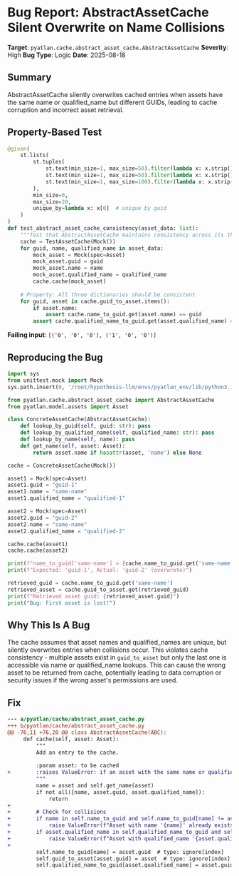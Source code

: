 # Bug Report: AbstractAssetCache Silent Overwrite on Name Collisions

**Target**: `pyatlan.cache.abstract_asset_cache.AbstractAssetCache`
**Severity**: High
**Bug Type**: Logic
**Date**: 2025-08-18

## Summary

AbstractAssetCache silently overwrites cached entries when assets have the same name or qualified_name but different GUIDs, leading to cache corruption and incorrect asset retrieval.

## Property-Based Test

```python
@given(
    st.lists(
        st.tuples(
            st.text(min_size=1, max_size=50).filter(lambda x: x.strip()),  # guid
            st.text(min_size=1, max_size=50).filter(lambda x: x.strip()),  # name
            st.text(min_size=1, max_size=100).filter(lambda x: x.strip()),  # qualified_name
        ),
        min_size=0,
        max_size=20,
        unique_by=lambda x: x[0]  # unique by guid
    )
)
def test_abstract_asset_cache_consistency(asset_data: list):
    """Test that AbstractAssetCache maintains consistency across its three dictionaries."""
    cache = TestAssetCache(Mock())
    for guid, name, qualified_name in asset_data:
        mock_asset = Mock(spec=Asset)
        mock_asset.guid = guid
        mock_asset.name = name
        mock_asset.qualified_name = qualified_name
        cache.cache(mock_asset)
    
    # Property: All three dictionaries should be consistent
    for guid, asset in cache.guid_to_asset.items():
        if asset.name:
            assert cache.name_to_guid.get(asset.name) == guid
        assert cache.qualified_name_to_guid.get(asset.qualified_name) == guid
```

**Failing input**: `[('0', '0', '0'), ('1', '0', '0')]`

## Reproducing the Bug

```python
import sys
from unittest.mock import Mock
sys.path.insert(0, '/root/hypothesis-llm/envs/pyatlan_env/lib/python3.13/site-packages')

from pyatlan.cache.abstract_asset_cache import AbstractAssetCache
from pyatlan.model.assets import Asset

class ConcreteAssetCache(AbstractAssetCache):
    def lookup_by_guid(self, guid: str): pass
    def lookup_by_qualified_name(self, qualified_name: str): pass
    def lookup_by_name(self, name): pass
    def get_name(self, asset: Asset):
        return asset.name if hasattr(asset, 'name') else None

cache = ConcreteAssetCache(Mock())

asset1 = Mock(spec=Asset)
asset1.guid = "guid-1"
asset1.name = "same-name"
asset1.qualified_name = "qualified-1"

asset2 = Mock(spec=Asset)
asset2.guid = "guid-2"
asset2.name = "same-name"
asset2.qualified_name = "qualified-2"

cache.cache(asset1)
cache.cache(asset2)

print(f"name_to_guid['same-name'] = {cache.name_to_guid.get('same-name')}")
print(f"Expected: 'guid-1', Actual: 'guid-2' (overwrote)")

retrieved_guid = cache.name_to_guid.get('same-name')
retrieved_asset = cache.guid_to_asset.get(retrieved_guid)
print(f"Retrieved asset guid: {retrieved_asset.guid}")
print("Bug: First asset is lost!")
```

## Why This Is A Bug

The cache assumes that asset names and qualified_names are unique, but silently overwrites entries when collisions occur. This violates cache consistency - multiple assets exist in `guid_to_asset` but only the last one is accessible via name or qualified_name lookups. This can cause the wrong asset to be returned from cache, potentially leading to data corruption or security issues if the wrong asset's permissions are used.

## Fix

```diff
--- a/pyatlan/cache/abstract_asset_cache.py
+++ b/pyatlan/cache/abstract_asset_cache.py
@@ -76,11 +76,20 @@ class AbstractAssetCache(ABC):
     def cache(self, asset: Asset):
         """
         Add an entry to the cache.
 
         :param asset: to be cached
+        :raises ValueError: if an asset with the same name or qualified_name but different guid already exists
         """
         name = asset and self.get_name(asset)
         if not all([name, asset.guid, asset.qualified_name]):
             return
+        
+        # Check for collisions
+        if name in self.name_to_guid and self.name_to_guid[name] != asset.guid:
+            raise ValueError(f"Asset with name '{name}' already exists with different GUID")
+        if asset.qualified_name in self.qualified_name_to_guid and self.qualified_name_to_guid[asset.qualified_name] != asset.guid:
+            raise ValueError(f"Asset with qualified_name '{asset.qualified_name}' already exists with different GUID")
+        
         self.name_to_guid[name] = asset.guid  # type: ignore[index]
         self.guid_to_asset[asset.guid] = asset  # type: ignore[index]
         self.qualified_name_to_guid[asset.qualified_name] = asset.guid  # type: ignore[index]
```